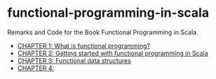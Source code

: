 # functional-programming-in-scala

Remarks and Code for the Book Functional Programming in Scala.

- [CHAPTER 1: What is functional programming?](./src/main/scala/com/fluency03/fpscala/whatisfp)
- [CHAPTER 2: Getting started with functional programming in Scala](./src/main/scala/com/fluency03/fpscala/gettingstarted)
- [CHAPTER 3: Functional data structures](./src/main/scala/com/fluency03/fpscala/datastructures)
- [CHAPTER 4: ](./src/main/scala/com/fluency03/fpscala/handlingerrors)

